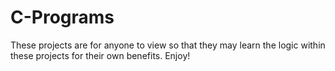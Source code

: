 # C-Programs
These projects are for anyone to view so that they may learn the logic within these projects for their own benefits. Enjoy! 
